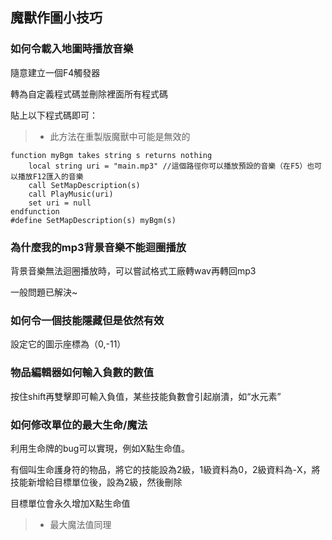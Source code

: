 ## 魔獸作圖小技巧

### 如何令載入地圖時播放音樂

隨意建立一個F4觸發器

轉為自定義程式碼並刪除裡面所有程式碼

貼上以下程式碼即可：
> * 此方法在重製版魔獸中可能是無效的

```jass
function myBgm takes string s returns nothing
    local string uri = "main.mp3" //這個路徑你可以播放預設的音樂（在F5）也可以播放F12匯入的音樂
    call SetMapDescription(s)
    call PlayMusic(uri)
    set uri = null
endfunction
#define SetMapDescription(s) myBgm(s)
```

### 為什麼我的mp3背景音樂不能迴圈播放

背景音樂無法迴圈播放時，可以嘗試格式工廠轉wav再轉回mp3

一般問題已解決~

### 如何令一個技能隱藏但是依然有效

設定它的圖示座標為（0,-11）

### 物品編輯器如何輸入負數的數值

按住shift再雙擊即可輸入負值，某些技能負數會引起崩潰，如“水元素”

### 如何修改單位的最大生命/魔法

利用生命牌的bug可以實現，例如X點生命值。

有個叫生命護身符的物品，將它的技能設為2級，1級資料為0，2級資料為-X，將技能新增給目標單位後，設為2級，然後刪除

目標單位會永久增加X點生命值

> * 最大魔法值同理
